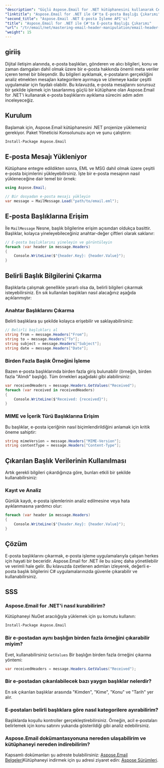 ```yaml
---
"description": "Güçlü Aspose.Email for .NET kütüphanesini kullanarak C# uygulamalarınızda e-posta başlıklarını nasıl verimli bir şekilde çıkaracağınızı ve düzenleyeceğinizi öğrenin. Bu kapsamlı kılavuz, önemli başlık bilgilerine erişim konusunda adım adım talimatlar sunar."
"linktitle": "Aspose.Email for .NET ile C#'ta E-posta Başlığı Çıkarımı"
"second_title": "Aspose.Email .NET E-posta İşleme API'si"
"title": "Aspose.Email for .NET ile C#'ta E-posta Başlığı Çıkarımı"
"url": "/tr/email/net/mastering-email-header-manipulation/email-header-extraction/"
"weight": 15
---
```


## giriiş

Dijital iletişim alanında, e-posta başlıkları, gönderen ve alıcı bilgileri, konu ve zaman damgaları dahil olmak üzere bir e-posta hakkında önemli meta veriler içeren temel bir bileşendir. Bu bilgileri ayıklamak, e-postaların gerçekliğini analiz etmekten mesajları kategorilere ayırmaya ve izlemeye kadar çeşitli uygulamalar için faydalı olabilir. Bu kılavuzda, e-posta mesajlarını sorunsuz bir şekilde işlemek için tasarlanmış güçlü bir kütüphane olan Aspose.Email for .NET'i kullanarak e-posta başlıklarını ayıklama sürecini adım adım inceleyeceğiz.

## Kurulum

Başlamak için, Aspose.Email kütüphanesini .NET projenize yüklemeniz gerekiyor. Paket Yöneticisi Konsolunuzu açın ve şunu çalıştırın:

```bash
Install-Package Aspose.Email
```

## E-posta Mesajı Yükleniyor

Kütüphane entegre edildikten sonra, EML ve MSG dahil olmak üzere çeşitli e-posta biçimlerini yükleyebilirsiniz. İşte bir e-posta mesajının nasıl yükleneceğine dair temel bir örnek:

```csharp
using Aspose.Email;

// Bir dosyadan e-posta mesajı yükleyin
var message = MailMessage.Load("path/to/email.eml");
```

## E-posta Başlıklarına Erişim

İle `MailMessage` Nesne, başlık bilgilerine erişim açısından oldukça basittir. Başlıklar, kolayca yineleyebileceğiniz anahtar-değer çiftleri olarak saklanır:

```csharp
// E-posta başlıklarını yineleyin ve görüntüleyin
foreach (var header in message.Headers)
{
    Console.WriteLine($"{header.Key}: {header.Value}");
}
```

## Belirli Başlık Bilgilerini Çıkarma

Başlıklarla çalışmak genellikle yararlı olsa da, belirli bilgileri çıkarmak isteyebilirsiniz. En sık kullanılan başlıkları nasıl alacağınız aşağıda açıklanmıştır:

### Anahtar Başlıklarını Çıkarma

Belirli başlıklara şu şekilde kolayca erişebilir ve saklayabilirsiniz:

```csharp
// Belirli başlıkları al
string from = message.Headers["From"];
string to = message.Headers["To"];
string subject = message.Headers["Subject"];
string date = message.Headers["Date"];
```

### Birden Fazla Başlık Örneğini İşleme

Bazen e-posta başlıklarında birden fazla giriş bulunabilir (örneğin, birden fazla "Alındı" başlığı). Tüm örnekleri aşağıdaki gibi alabilirsiniz:

```csharp
var receivedHeaders = message.Headers.GetValues("Received");
foreach (var received in receivedHeaders)
{
    Console.WriteLine($"Received: {received}");
}
```

### MIME ve İçerik Türü Başlıklarına Erişim

Bu başlıklar, e-posta içeriğinin nasıl biçimlendirildiğini anlamak için kritik öneme sahiptir:

```csharp
string mimeVersion = message.Headers["MIME-Version"];
string contentType = message.Headers["Content-Type"];
```

## Çıkarılan Başlık Verilerinin Kullanılması

Artık gerekli bilgileri çıkardığınıza göre, bunları etkili bir şekilde kullanabilirsiniz:

### Kayıt ve Analiz

Günlük kaydı, e-posta işlemlerinin analiz edilmesine veya hata ayıklanmasına yardımcı olur:

```csharp
foreach (var header in message.Headers)
{
    Console.WriteLine($"{header.Key}: {header.Value}");
}
```

## Çözüm

E-posta başlıklarını çıkarmak, e-posta işleme uygulamalarıyla çalışan herkes için hayati bir beceridir. Aspose.Email for .NET ile bu süreç daha yönetilebilir ve verimli hale gelir. Bu kılavuzda özetlenen adımları izleyerek, değerli e-posta başlık bilgilerini C# uygulamalarınızda güvenle çıkarabilir ve kullanabilirsiniz.

## SSS

### Aspose.Email for .NET'i nasıl kurabilirim?

Kütüphaneyi NuGet aracılığıyla yüklemek için şu komutu kullanın:
```bash
Install-Package Aspose.Email
```

### Bir e-postadan aynı başlığın birden fazla örneğini çıkarabilir miyim?

Evet, kullanabilirsiniz `GetValues` Bir başlığın birden fazla örneğini çıkarma yöntemi:
```csharp
var receivedHeaders = message.Headers.GetValues("Received");
```

### Bir e-postadan çıkarılabilecek bazı yaygın başlıklar nelerdir?

En sık çıkarılan başlıklar arasında "Kimden", "Kime", "Konu" ve "Tarih" yer alır.

### E-postaları belirli başlıklara göre nasıl kategorilere ayırabilirim?

Başlıklarda koşullu kontroller gerçekleştirebilirsiniz. Örneğin, acil e-postaları belirlemek için konu satırını yukarıda gösterildiği gibi analiz edebilirsiniz.

### Aspose.Email dokümantasyonuna nereden ulaşabilirim ve kütüphaneyi nereden indirebilirim?

Kapsamlı dokümanları şu adreste bulabilirsiniz: [Aspose.Email Belgeleri](https://reference.aspose.com/email/net/)Kütüphaneyi indirmek için şu adresi ziyaret edin: [Aspose Sürümleri](https://releases.aspose.com/email/net/).